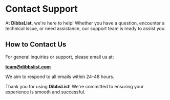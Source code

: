# Contact Support

At **DibbsList**, we're here to help! Whether you have a question, encounter a technical issue, or need assistance, our support team is ready to assist you.

## How to Contact Us

For general inquiries or support, please email us at:

**team@dibbslist.com**

We aim to respond to all emails within 24-48 hours.

Thank you for using **DibbsList**! We're committed to ensuring your experience is smooth and successful.
